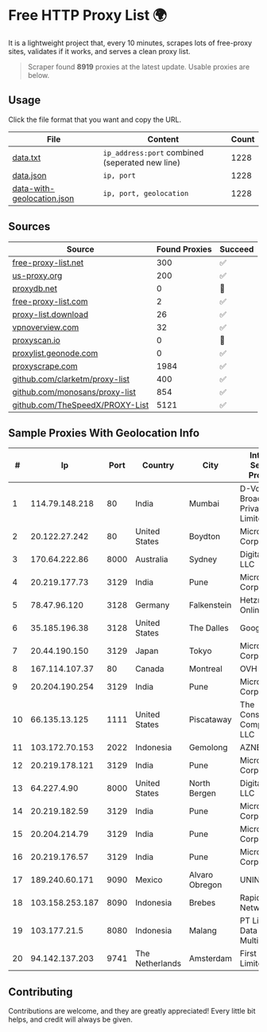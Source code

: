
# Free HTTP Proxy List 🌍

It is a lightweight project that, every 10 minutes, scrapes lots of free-proxy sites, validates if it works, and serves a clean proxy list.


> Scraper found **8919** proxies at the latest update. Usable proxies are below.

## Usage

Click the file format that you want and copy the URL.


|File|Content|Count|
|----|-------|-----|
|[data.txt](https://raw.githubusercontent.com/themiralay/Proxy-List-World/master/data.txt)|`ip_address:port` combined (seperated new line)|1228|
|[data.json](https://raw.githubusercontent.com/themiralay/Proxy-List-World/master/data.json)|`ip, port`|1228|
|[data-with-geolocation.json](https://raw.githubusercontent.com/themiralay/Proxy-List-World/master/data-with-geolocation.json)|`ip, port, geolocation`|1228|

## Sources

|Source|Found Proxies|Succeed|
|------|-------------|-------|
|[free-proxy-list.net](https://free-proxy-list.net)|300|✅|
|[us-proxy.org](https://www.us-proxy.org)|200|✅|
|[proxydb.net](http://proxydb.net)|0|🚫|
|[free-proxy-list.com](https://free-proxy-list.com/?page=&port=&type%5B%5D=http&type%5B%5D=https&up_time=0&search=Search)|2|✅|
|[proxy-list.download](https://www.proxy-list.download/HTTP)|26|✅|
|[vpnoverview.com](https://vpnoverview.com/privacy/anonymous-browsing/free-proxy-servers)|32|✅|
|[proxyscan.io](https://www.proxyscan.io)|0|🚫|
|[proxylist.geonode.com](https://proxylist.geonode.com/api/proxy-list?limit=300&page=1&sort_by=lastChecked&sort_type=desc&protocols=http,https)|0|✅|
|[proxyscrape.com](https://api.proxyscrape.com/v2/?request=displayproxies&protocol=http&timeout=10000&country=all&ssl=all&anonymity=all)|1984|✅|
|[github.com/clarketm/proxy-list](https://raw.githubusercontent.com/clarketm/proxy-list/master/proxy-list-raw.txt)|400|✅|
|[github.com/monosans/proxy-list](https://raw.githubusercontent.com/monosans/proxy-list/main/proxies/http.txt)|854|✅|
|[github.com/TheSpeedX/PROXY-List](https://raw.githubusercontent.com/TheSpeedX/PROXY-List/master/http.txt)|5121|✅|


## Sample Proxies With Geolocation Info

|#|Ip|Port|Country|City|Internet Service Provider|
|-|--|----|-------|----|-------------------------|
|1|114.79.148.218|80|India|Mumbai|D-VoiS Broadband Private Limited|
|2|20.122.27.242|80|United States|Boydton|Microsoft Corporation|
|3|170.64.222.86|8000|Australia|Sydney|DigitalOcean, LLC|
|4|20.219.177.73|3129|India|Pune|Microsoft Corporation|
|5|78.47.96.120|3128|Germany|Falkenstein|Hetzner Online GmbH|
|6|35.185.196.38|3128|United States|The Dalles|Google LLC|
|7|20.44.190.150|3129|Japan|Tokyo|Microsoft Corporation|
|8|167.114.107.37|80|Canada|Montreal|OVH SAS|
|9|20.204.190.254|3129|India|Pune|Microsoft Corporation|
|10|66.135.13.125|1111|United States|Piscataway|The Constant Company, LLC|
|11|103.172.70.153|2022|Indonesia|Gemolong|AZNET|
|12|20.219.178.121|3129|India|Pune|Microsoft Corporation|
|13|64.227.4.90|8000|United States|North Bergen|DigitalOcean, LLC|
|14|20.219.182.59|3129|India|Pune|Microsoft Corporation|
|15|20.204.214.79|3129|India|Pune|Microsoft Corporation|
|16|20.219.176.57|3129|India|Pune|Microsoft Corporation|
|17|189.240.60.171|9090|Mexico|Alvaro Obregon|UNINET|
|18|103.158.253.187|8090|Indonesia|Brebes|Rapid Network|
|19|103.177.21.5|8080|Indonesia|Malang|PT Lintas Data Multimedia|
|20|94.142.137.203|9741|The Netherlands|Amsterdam|First Server Limited|



## Contributing

Contributions are welcome, and they are greatly appreciated! Every
little bit helps, and credit will always be given.

